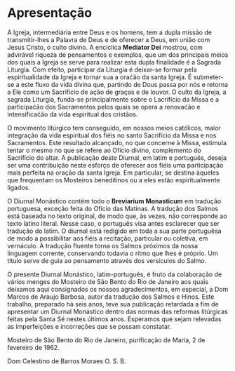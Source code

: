 # Apresentação
 
A Igreja, intermediária entre Deus e os homens, tem a dupla missão de transmitir-lhes a Palavra de Deus e de oferecer a Deus, em união com Jesus Cristo, o culto divino.
A encíclica **Mediator Dei** mostrou, com advirável riqueza de pensamentos e exemplos, que um dos principais meios dos quais a Igreja se serve para realizar esta dupla finalidade é a Sagrada Liturgia. Com efeito, participar da Liturgia é deixar-se formar pela espiritualidade da Igreja e tornar sua a oraćão da santa Igreja.
É submeter-se a este fluxo da vida divina que, partindo de Dous passa por nós e retorna a Ele como um Sacrifício de ação de graças e de louvor.
O culto da Igreja, a sagrada Liturgia, funda-se principalmente sobre o Lacrifício da Missa e a participaćão dos Sacramentos pelos quais se opera a renovaćão e intensificaćão da vida espiritual dos cristãos.

O movimento litúrgico tem conseguido, em nossos meios católicos, maior integração da vida espiritual dos fiéis no santo Sacrifício da Missa e nos Sacramentos.
Este resultado alcançado, no que concerne à Missa, estimula tentar o mesmo no que se refere ao Ofício divino, complemento do Sacrifício do altar.
A publicação deste Diurnal, em latim e português, deseja ser uma contribuição neste esforço de oferecer aos fiéis uma participação mais perfeita na oração da santa Igreja.
Em particular, se destina àqueles que frequentam os Mosteiros beneditinos ou a eles estão espiritualmente ligados.

O Diurnal Monástico contém todo o **Breviarium Monasticum** em tradução portuguesa, exceção feita do Ofício das Matinas.  A tradução dos Salmos está baseada no texto original, de modo que, às vezes, não corresponde ao texto latino literal.  Nesse caso, o português visa antes esclarecer que ser tradução do latim.
O diurnal está redigido em toda a sua parte portuguêsa de modo a possibilitar aos fiéis a recitação, particular ou coletiva, em vernáculo.
A tradução fluente torna os Salmos próximos da nossa linguagem corrente, conservando todavia o ritmo que lhes é próprio.
Um título serve de guia ao pensamento através dos versículos do Salmo.

O presente Diurnal Monástico, latim-português, é fruto da colaboração de vários menges do Mosteiro de São Bento do Rio de Janeiro aos quais deixamos aqui consignados os nossos agradecimentos, em especial, a Dom Marcos de Araujo Barbosa, autor da tradução dos Salmos e Hinos.
Este trabalho, preparado há seis anos, teve sua publicação retardada a fim de apresentar um Diurnal Monástico dentro das normas das reformas litúrgicas feitas pela Santa Sé nestes últimos anos.
Esperamos que sejam relevadas as imperfeições e incorreções que se possam constatar.

Mosteiro de São Bento do Rio de Janeiro, purificação de Maria, 2 de fevereiro de 1962.

Dom Celestino de Barros Moraes O. S. B.